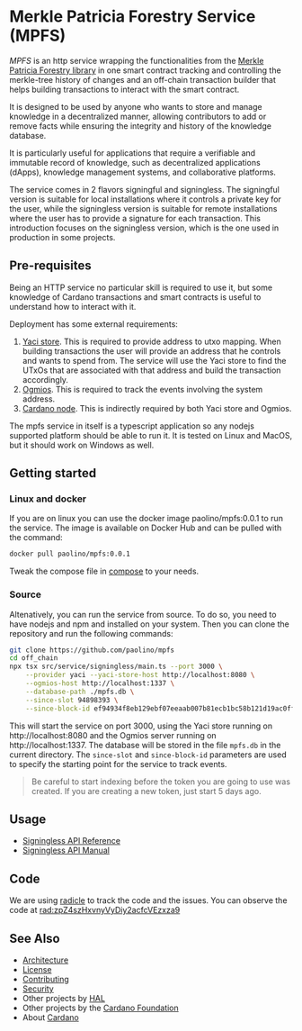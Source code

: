 # Merkle Patricia Forestry Service (MPFS)

_MPFS_ is an http service wrapping the functionalities from the [Merkle Patricia Forestry library](https://github.com/aiken-lang/merkle-patricia-forestry) in one smart contract tracking and controlling the merkle-tree history of changes and an off-chain transaction builder that helps building transactions to interact with the smart contract.

It is designed to be used by anyone who wants to store and manage knowledge in a decentralized manner, allowing contributors to add or remove facts while ensuring the integrity and history of the knowledge database.

It is particularly useful for applications that require a verifiable and immutable record of knowledge, such as decentralized applications (dApps), knowledge management systems, and collaborative platforms.

The service comes in 2 flavors signingful and signingless. The signingful version is suitable for local installations where it controls a private key for the user, while the signingless version is suitable for remote installations where the user has to provide a signature for each transaction. This introduction focuses on the signingless version, which is the one used in production in some projects.

## Pre-requisites

Being an HTTP service no particular skill is required to use it, but some knowledge of Cardano transactions and smart contracts is useful to understand how to interact with it.

Deployment has some external requirements:
1. [Yaci store](https://github.com/bloxbean/yaci-store). This is required to provide address to utxo mapping. When building transactions the user will provide an address that he controls and wants to spend from. The service will use the Yaci store to find the UTxOs that are associated with that address and build the transaction accordingly.
2. [Ogmios](https://github.com/cardanoSolutions/ogmios). This is required to track the events involving the system address.
3. [Cardano node](https://github.com/intersectMBO/cardano-node). This is indirectly required by both Yaci store and Ogmios.

The mpfs service in itself is a typescript application so any nodejs supported platform should be able to run it. It is tested on Linux and MacOS, but it should work on Windows as well.

## Getting started

### Linux and docker

If you are on linux you can use the docker image paolino/mpfs:0.0.1 to run the service. The image is available on Docker Hub and can be pulled with the command:

```bash
docker pull paolino/mpfs:0.0.1
```

Tweak the compose file in [compose](off_chain/docker/preprod/docker-compose.yaml) to your needs.

### Source

Altenatively, you can run the service from source. To do so, you need to have nodejs and npm and installed on your system. Then you can clone the repository and run the following commands:

```bash
git clone https://github.com/paolino/mpfs
cd off_chain
npx tsx src/service/signingless/main.ts --port 3000 \
    --provider yaci --yaci-store-host http://localhost:8080 \
    --ogmios-host http://localhost:1337 \
    --database-path ./mpfs.db \
    --since-slot 94898393 \
    --since-block-id ef94934f8eb129ebf07eeaab007b81ecb1bc58b121d19ac0ffe81f928bf56cc
```

This will start the service on port 3000, using the Yaci store running on http://localhost:8080 and the Ogmios server running on http://localhost:1337. The database will be stored in the file `mpfs.db` in the current directory. The `since-slot` and `since-block-id` parameters are used to specify the starting point for the service to track events.

> Be careful to start indexing before the token you are going to use was created. If you are creating a new token, just start 5 days ago.

## Usage

- [Signingless API Reference](https://mpfs.plutimus.com/api-docs)
- [Signingless API Manual](docs/manual/signingless.md)

## Code

We are using [radicle](https://radicle.xyz/) to track the code and the issues.
You can observe the code at
[rad:zpZ4szHxvnyVyDiy2acfcVEzxza9](https://app.radicle.xyz/nodes/seed.radicle.garden/rad:zpZ4szHxvnyVyDiy2acfcVEzxza9)

## See Also

- [Architecture](docs/architecture.md)
- [License](./LICENSE)
- [Contributing](./CONTRIBUTING.md)
- [Security](./SECURITY.md)
- Other projects by [HAL][HAL]
- Other projects by the [Cardano Foundation][CF]
- About [Cardano][Cardano]

[HAL]: https://github.com/cardano-foundation/hal
[CF]: https://github.com/cardano-foundation
[Cardano]: https://cardano.org/
